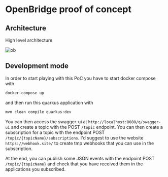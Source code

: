 # OpenBridge proof of concept

## Architecture 

High level architecture

![ob](https://user-images.githubusercontent.com/18282531/127902215-8c57f61d-c210-4560-acc0-3fe455d2e366.png)

## Development mode

In order to start playing with this PoC you have to start docker compose with 

```bash
docker-compose up
```

and then run this quarkus application with 

```bash
mvn clean compile quarkus:dev
```

You can then access the swagger-ui at `http://localhost:8080/q/swagger-ui` and create a topic with the POST `/topic` endpoint. You can then create a subscription for a topic 
with the endpoint POST `/topic/{topicName}/subscriptions`. I'd suggest to use the website `https://webhook.site/` to create tmp webhooks that you can use in the subscription. 

At the end, you can publish some JSON events with the endpoint POST `/topic/{topicName}` and check that you have received them in the applications you subscribed.
